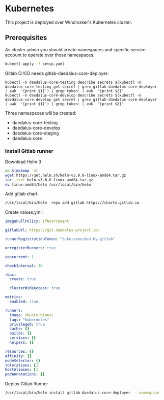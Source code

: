 # Kubernetes

This project is deployed over Windmaker's Kubernetes cluster.

## Prerequisites

As cluster admin you should create namespaces and specific service account to operate over those namespaces.

```bash
kubectl apply -f setup.yaml
```

Gitlab CI/CD needs gitlab-daedalus-core-deployer:
```
kubectl -n daedalus-core-testing describe secrets $(kubectl -n daedalus-core-testing get secret | grep gitlab-daedalus-core-deployer | awk  '{print $1}') | grep token: | awk  '{print $2}'
kubectl -n daedalus-core-develop describe secrets $(kubectl -n daedalus-core-develop get secret | grep gitlab-daedalus-core-deployer | awk  '{print $1}') | grep token: | awk  '{print $2}'
```

Three namespaces will be created:

* daedalus-core-testing
* daedalus-core-develop
* daedalus-core-staging
* daedalus-core

### Install Gitlab runner

Download Helm 3
```bash
cd $(mktemp -d)
wget https://get.helm.sh/helm-v3.0.0-linux-amd64.tar.gz
tar -zxvf helm-v3.0.0-linux-amd64.tar.gz
mv linux-amd64/helm /usr/local/bin/helm
```

Add gitlab chart
```bash
/usr/local/bin/helm  repo add gitlab https://charts.gitlab.io
```

Create values.yml:
````yml
imagePullPolicy: IfNotPresent

gitlabUrl: https://git.daedalus-project.io/

runnerRegistrationToken: "toke-provided-by-gitlab"

unregisterRunners: true

concurrent: 1

checkInterval: 30

rbac:
  create: true

  clusterWideAccess: true

metrics:
  enabled: true

runners:
  image: ubuntu:bionic
  tags: "kubernetes"
  privileged: true
  cache: {}
  builds: {}
  services: {}
  helpers: {}

resources: {}
affinity: {}
nodeSelector: {}
tolerations: []
hostAliases: []
podAnnotations: {}
````

Deploy Gitlab Runner
```bash
/usr/local/bin/helm install gitlab-daedalus-core-deployer  --namespace daedalus-core -f values.yaml gitlab/gitlab-runner
```
